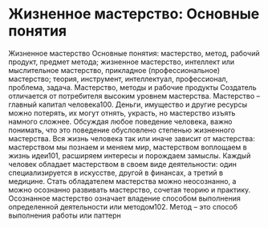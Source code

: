 # Жизненное мастерство: Основные понятия

Жизненное мастерство
Основные понятия: мастерство, метод, рабочий продукт, предмет метода; жизненное мастерство, интеллект или мыслительное мастерство, прикладное (профессиональное) мастерство; теория, инструмент, интеллектуал, профессионал, проблема, задача.
Мастерство, методы и рабочие продукты
Создатель отличается от потребителя высоким уровнем мастерства. Мастерство – главный капитал человека100. Деньги, имущество и другие ресурсы можно потерять, их могут отнять, украсть, но мастерство изъять намного сложнее. Обсуждая любое поведение человека, важно понимать, что это поведение обусловлено степенью жизненного мастерства. 
Вся жизнь человека так или иначе зависит от мастерства: мастерством мы познаем и меняем мир, мастерством воплощаем в жизнь идеи101, расширяем интересы и порождаем замыслы. Каждый человек обладает мастерством в своем виде деятельности: один специализируется в искусстве, другой в финансах, а третий в медицине. Стать обладателем мастерства можно неосознанно, а можно осознанно развивать мастерство, сочетая теорию и практику. 
Осознанное мастерство означает владение способом выполнения определенной деятельности или методом102. Метод – это способ выполнения работы или паттерн
